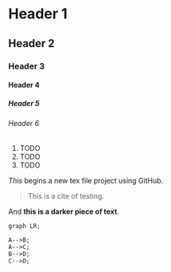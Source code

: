 # Header 1
## Header 2
### Header 3
#### Header 4
##### Header 5
###### Header 6

1. TODO
1. TODO
1. TODO

*This* begins a new tex file project using GitHub.

> This is a cite of testing.

And **this is a darker piece of text**.

~~~mermaid
graph LR;

A-->B;
A-->C;
B-->D;
C-->D;
~~~
